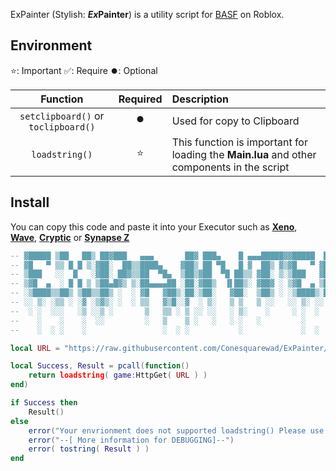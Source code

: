 ExPainter (Stylish: ***Ex*Painter**) is a utility script for [BASF](https://www.roblox.com/games/4435144047 "BASF") on Roblox.

## Environment
⭐: Important
✅: Require
⏺️: Optional

|  Function | Required |          Description                 |
| :--------------:  | :--: | :----------------------------- |
|  `setclipboard()` or `toclipboard()` | ⏺️ | Used for copy to Clipboard |
|  `loadstring()`     | ⭐ | This function is important for loading the **Main.lua** and other components in the script  |


## Install
You can copy this code and paste it into your Executor such as **[Xeno](https://www.xeno.now/ "Xeno")**, **[Wave](https://www.getwave.gg/ "Wave")**, **[Cryptic](https://getcryptic.net/ "Cryptic")** or **[Synapse Z](https://synapsez.net/ "Synapse Z")**

```lua
-- ▓█████ ▒██   ██▒ ██▓███   ▄▄▄       ██▓ ███▄    █ ▄▄▄█████▓▓█████  ██▀███  
-- ▓█   ▀ ▒▒ █ █ ▒░▓██░  ██▒▒████▄    ▓██▒ ██ ▀█   █ ▓  ██▒ ▓▒▓█   ▀ ▓██ ▒ ██▒
-- ▒███   ░░  █   ░▓██░ ██▓▒▒██  ▀█▄  ▒██▒▓██  ▀█ ██▒▒ ▓██░ ▒░▒███   ▓██ ░▄█ ▒
-- ▒▓█  ▄  ░ █ █ ▒ ▒██▄█▓▒ ▒░██▄▄▄▄██ ░██░▓██▒  ▐▌██▒░ ▓██▓ ░ ▒▓█  ▄ ▒██▀▀█▄  
-- ░▒████▒▒██▒ ▒██▒▒██▒ ░  ░ ▓█   ▓██▒░██░▒██░   ▓██░  ▒██▒ ░ ░▒████▒░██▓ ▒██▒
-- ░░ ▒░ ░▒▒ ░ ░▓ ░▒▓▒░ ░  ░ ▒▒   ▓▒█░░▓  ░ ▒░   ▒ ▒   ▒ ░░   ░░ ▒░ ░░ ▒▓ ░▒▓░
--  ░ ░  ░░░   ░▒ ░░▒ ░       ▒   ▒▒ ░ ▒ ░░ ░░   ░ ▒░    ░     ░ ░  ░  ░▒ ░ ▒░
--    ░    ░    ░  ░░         ░   ▒    ▒ ░   ░   ░ ░   ░         ░     ░░   ░ 
--    ░  ░ ░    ░                 ░  ░ ░           ░             ░  ░   ░     

local URL = "https://raw.githubusercontent.com/Conesquarewad/ExPainter/refs/heads/main/Master/Main.lua"

local Success, Result = pcall(function()
    return loadstring( game:HttpGet( URL ) )
end)

if Success then
    Result()
else
    error("Your envrionment does not supported loadstring() Please use a different executor")
    error("--[ More information for DEBUGGING]--")
    error( tostring( Result ) )
end
```


